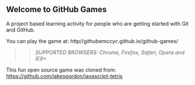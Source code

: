 ## Welcome to GitHub Games

A project based learning activity for people who are getting started with Git and GitHub.

You can play the game at: http//githubemccyc.github.io/github-games/

>> _*SUPPORTED BROWSERS*: Chrome, Firefox, Safari, Opera and IE9+_

This fun open source game was cloned from: https://github.com/jakesgordon/javascript-tetris
